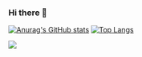 ### Hi there 👋

[![Anurag's GitHub stats](https://github-readme-stats.vercel.app/api?username=imcarolyn&show_icons=true&bg_color=45,ed90e9BF,4acff6BF&text_color=fff&title_color=fff&border_color=000)](https://github.com/anuraghazra/github-readme-stats)
[![Top Langs](https://github-readme-stats.vercel.app/api/top-langs/?username=imcarolyn&layout=compact&bg_color=45,4acff6,ed90e9&text_color=fff&title_color=fff&border_color=000)](https://github.com/anuraghazra/github-readme-stats)

![](https://dcbadge.vercel.app/api/shield/144256378154909696)


<!--
**imcarolyn/imcarolyn** is a ✨ _special_ ✨ repository because its `README.md` (this file) appears on your GitHub profile.

Here are some ideas to get you started:

- 🔭 I’m currently working on ...
- 🌱 I’m currently learning ...
- 👯 I’m looking to collaborate on ...
- 🤔 I’m looking for help with ...
- 💬 Ask me about ...
- 📫 How to reach me: ...
- 😄 Pronouns: ...
- ⚡ Fun fact: ...
-->
